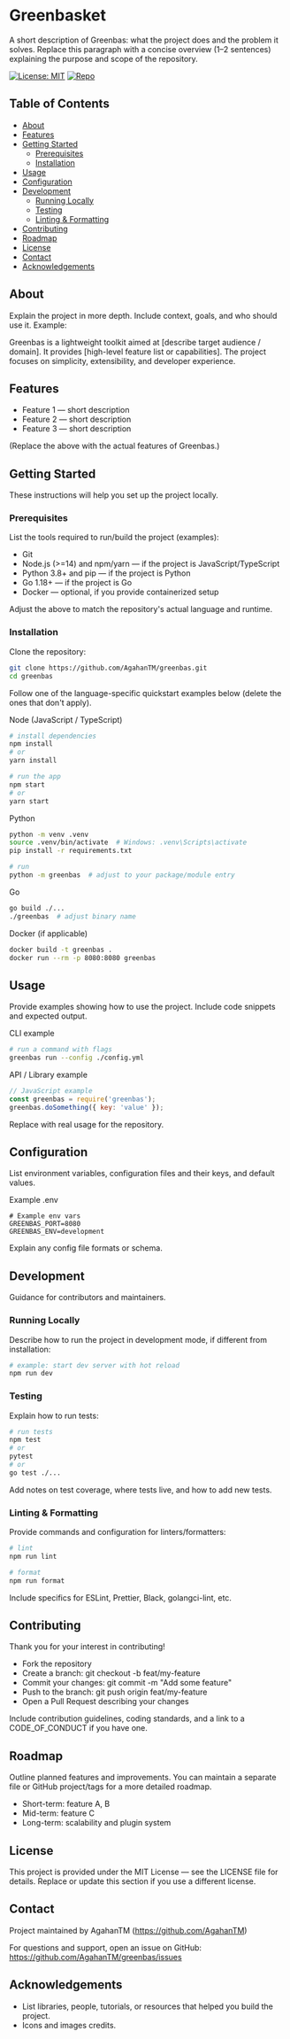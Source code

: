 # Greenbasket

A short description of Greenbas: what the project does and the problem it solves.
Replace this paragraph with a concise overview (1–2 sentences) explaining the purpose and scope of the repository.

<!-- Optional: add badges (CI, license, languages) -->
[![License: MIT](https://img.shields.io/badge/License-MIT-yellow.svg)](LICENSE)
[![Repo](https://img.shields.io/badge/repo-AgahanTM/greenbas-blue.svg)](https://github.com/AgahanTM/greenbas)

## Table of Contents

- [About](#about)
- [Features](#features)
- [Getting Started](#getting-started)
  - [Prerequisites](#prerequisites)
  - [Installation](#installation)
- [Usage](#usage)
- [Configuration](#configuration)
- [Development](#development)
  - [Running Locally](#running-locally)
  - [Testing](#testing)
  - [Linting & Formatting](#linting--formatting)
- [Contributing](#contributing)
- [Roadmap](#roadmap)
- [License](#license)
- [Contact](#contact)
- [Acknowledgements](#acknowledgements)

## About

Explain the project in more depth. Include context, goals, and who should use it. Example:

Greenbas is a lightweight toolkit aimed at [describe target audience / domain]. It provides [high-level feature list or capabilities]. The project focuses on simplicity, extensibility, and developer experience.

## Features

- Feature 1 — short description
- Feature 2 — short description
- Feature 3 — short description

(Replace the above with the actual features of Greenbas.)

## Getting Started

These instructions will help you set up the project locally.

### Prerequisites

List the tools required to run/build the project (examples):

- Git
- Node.js (>=14) and npm/yarn — if the project is JavaScript/TypeScript
- Python 3.8+ and pip — if the project is Python
- Go 1.18+ — if the project is Go
- Docker — optional, if you provide containerized setup

Adjust the above to match the repository's actual language and runtime.

### Installation

Clone the repository:

```bash
git clone https://github.com/AgahanTM/greenbas.git
cd greenbas
```

Follow one of the language-specific quickstart examples below (delete the ones that don't apply).

Node (JavaScript / TypeScript)
```bash
# install dependencies
npm install
# or
yarn install

# run the app
npm start
# or
yarn start
```

Python
```bash
python -m venv .venv
source .venv/bin/activate  # Windows: .venv\Scripts\activate
pip install -r requirements.txt

# run
python -m greenbas  # adjust to your package/module entry
```

Go
```bash
go build ./...
./greenbas  # adjust binary name
```

Docker (if applicable)
```bash
docker build -t greenbas .
docker run --rm -p 8080:8080 greenbas
```

## Usage

Provide examples showing how to use the project. Include code snippets and expected output.

CLI example
```bash
# run a command with flags
greenbas run --config ./config.yml
```

API / Library example
```js
// JavaScript example
const greenbas = require('greenbas');
greenbas.doSomething({ key: 'value' });
```

Replace with real usage for the repository.

## Configuration

List environment variables, configuration files and their keys, and default values.

Example .env
```
# Example env vars
GREENBAS_PORT=8080
GREENBAS_ENV=development
```

Explain any config file formats or schema.

## Development

Guidance for contributors and maintainers.

### Running Locally

Describe how to run the project in development mode, if different from installation:

```bash
# example: start dev server with hot reload
npm run dev
```

### Testing

Explain how to run tests:

```bash
# run tests
npm test
# or
pytest
# or
go test ./...
```

Add notes on test coverage, where tests live, and how to add new tests.

### Linting & Formatting

Provide commands and configuration for linters/formatters:

```bash
# lint
npm run lint

# format
npm run format
```

Include specifics for ESLint, Prettier, Black, golangci-lint, etc.

## Contributing

Thank you for your interest in contributing!

- Fork the repository
- Create a branch: git checkout -b feat/my-feature
- Commit your changes: git commit -m "Add some feature"
- Push to the branch: git push origin feat/my-feature
- Open a Pull Request describing your changes

Include contribution guidelines, coding standards, and a link to a CODE_OF_CONDUCT if you have one.

## Roadmap

Outline planned features and improvements. You can maintain a separate file or GitHub project/tags for a more detailed roadmap.

- Short-term: feature A, B
- Mid-term: feature C
- Long-term: scalability and plugin system

## License

This project is provided under the MIT License — see the LICENSE file for details. Replace or update this section if you use a different license.

## Contact

Project maintained by AgahanTM (https://github.com/AgahanTM)

For questions and support, open an issue on GitHub: https://github.com/AgahanTM/greenbas/issues

## Acknowledgements

- List libraries, people, tutorials, or resources that helped you build the project.
- Icons and images credits.
